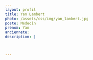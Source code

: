 ```yaml
---
layout: profil
title: Yan Lambert
photo: /assets/css/img/yan_lambert.jpg
poste: Medecin
prenom: Yan
anciennete: 
description: |


  
---
```

